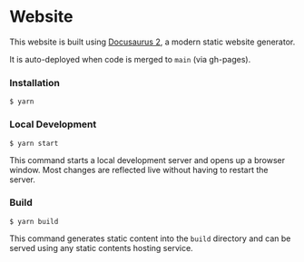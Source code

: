 # Website

This website is built using [Docusaurus 2](https://docusaurus.io/), a modern static website generator.

It is auto-deployed when code is merged to `main` (via gh-pages).

### Installation

```
$ yarn
```

### Local Development

```
$ yarn start
```

This command starts a local development server and opens up a browser window. Most changes are reflected live without having to restart the server.

### Build

```
$ yarn build
```

This command generates static content into the `build` directory and can be served using any static contents hosting service.
